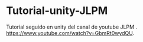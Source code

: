 # Tutorial-unity-JLPM
Tutorial seguido en unity del canal de youtube JLPM . https://www.youtube.com/watch?v=GbmRt0wydQU.
